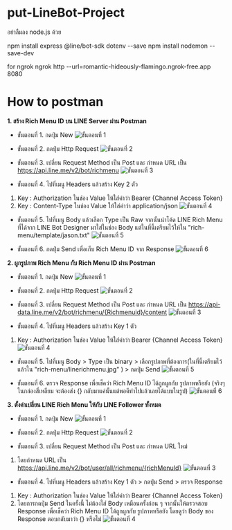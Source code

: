 # put-LineBot-Project
อย่าลืมลง node.js ด้วย

npm install express @line/bot-sdk dotenv --save
npm install nodemon --save-dev

for ngrok
ngrok http --url=romantic-hideously-flamingo.ngrok-free.app 8080

# How to postman
**1. สร้าง Rich Menu ID  บน LINE Server ผ่าน Postman**
* ขั้นตอนที่ 1. กดปุ่ม New
![ขั้นตอนที่ 1](https://media.discordapp.net/attachments/1325059701062242304/1325060967746506822/image.png?ex=677a6ab1&is=67791931&hm=08fb7ceee293425af2bb4807866242b9da7b74ccd4ba960fd9aa09e10c2d78ff&=&format=webp&quality=lossless&width=1069&height=671)

* ขั้นตอนที่ 2. กดปุ่ม Http Request
![ขั้นตอนที่ 2](https://media.discordapp.net/attachments/1325059701062242304/1325061590491467889/image.png?ex=677a6b45&is=677919c5&hm=c3741d46e9eff6066b157ce60ccfb8f8b6ad1c29fcbb468b4455af5202b76ef8&=&format=webp&quality=lossless&width=1079&height=671)

* ขั้นตอนที่ 3. เปลี่ยน Request Method เป็น Post และ กำหนด URL เป็น https://api.line.me/v2/bot/richmenu
![ขั้นตอนที่ 3](https://media.discordapp.net/attachments/1325059701062242304/1325062607589081119/image.png?ex=677a6c38&is=67791ab8&hm=5d3aa380df6108cd8beac29bba598d6b6520192cf16852e481a52f4deb0ed8f3&=&format=webp&quality=lossless)

* ขั้นตอนที่ 4. ไปที่เมนู Headers แล้วสร้าง Key 2 ตัว 
1. Key : Authorization ในช่อง Value ให้ใส่ค่าว่า Bearer {Channel Access Token} 
2. Key : Content-Type ในช่อง Value ให้ใส่ค่าว่า application/json
![ขั้นตอนที่ 4](https://media.discordapp.net/attachments/1325059701062242304/1325063699764871250/image.png?ex=677a6d3c&is=67791bbc&hm=46040d8301d5e53d39adbcce99e98c88600ac094aa15c34166a048f0c512e7fe&=&format=webp&quality=lossless)

* ขั้นตอนที่ 5. ไปที่เมนู Body แล้วเลือก Type เป็น Raw  จากนั้นนำโค้ด LINE Rich Menu ที่ได้จาก LINE Bot Designer มาใส่ในช่อง Body แต่ในที่นี้เตรียมไว้ให้ใน "rich-menu/template/jason.txt"
![ขั้นตอนที่ 5](https://media.discordapp.net/attachments/1325059701062242304/1325064473454710845/image.png?ex=677a6df4&is=67791c74&hm=09661271eb04778518ff69e70428dea0651973cbc187c99d3a341240ba77b1e6&=&format=webp&quality=lossless)

* ขั้นตอนที่ 6. กดปุ่ม Send เพื่อเก็บ Rich Menu ID จาก Response
![ขั้นตอนที่ 6](https://media.discordapp.net/attachments/1325059701062242304/1325064899398864977/image.png?ex=677a6e5a&is=67791cda&hm=7f7e8030962e981ca557c65083b2d58c903d5b56304cc74f0ce7b3f17b08c682&=&format=webp&quality=lossless)

**2. ผูกรูปภาพ Rich Menu กับ Rich Menu ID  ผ่าน Postman**

* ขั้นตอนที่ 1. กดปุ่ม New
![ขั้นตอนที่ 1](https://media.discordapp.net/attachments/1325059701062242304/1325060967746506822/image.png?ex=677a6ab1&is=67791931&hm=08fb7ceee293425af2bb4807866242b9da7b74ccd4ba960fd9aa09e10c2d78ff&=&format=webp&quality=lossless&width=1069&height=671)

* ขั้นตอนที่ 2. กดปุ่ม Http Request
![ขั้นตอนที่ 2](https://media.discordapp.net/attachments/1325059701062242304/1325061590491467889/image.png?ex=677a6b45&is=677919c5&hm=c3741d46e9eff6066b157ce60ccfb8f8b6ad1c29fcbb468b4455af5202b76ef8&=&format=webp&quality=lossless&width=1079&height=671)

* ขั้นตอนที่ 3. เปลี่ยน Request Method เป็น Post และ กำหนด URL เป็น https://api-data.line.me/v2/bot/richmenu/{Richmenuid}/content 
![ขั้นตอนที่ 3](https://media.discordapp.net/attachments/1325059701062242304/1325065905704538173/image.png?ex=677a6f4a&is=67791dca&hm=a349872cedaf1ee81a44c9f8d049b3603f983c3c4c5a791aa90b31318e3e0dbc&=&format=webp&quality=lossless)

* ขั้นตอนที่ 4. ไปที่เมนู Headers แล้วสร้าง Key 1 ตัว
1. Key : Authorization ในช่อง Value ให้ใส่ค่าว่า Bearer {Channel Access Token}
![ขั้นตอนที่ 4](https://media.discordapp.net/attachments/1325059701062242304/1325066296093839421/image.png?ex=677a6fa7&is=67791e27&hm=da1e050bf79366a5d75c951625f2d866806b7aafdb582f245ed480df20eb5210&=&format=webp&quality=lossless)

* ขั้นตอนที่ 5. ไปที่เมนู Body > Type เป็น binary  > เลือกรูปภาพที่ต้องการ(ในที่นี้เตรียมไว้แล้วใน "rich-menu/linerichmenu.jpg" ) > กดปุ่ม Send
![ขั้นตอนที่ 5](https://media.discordapp.net/attachments/1325059701062242304/1325067237739991050/image.png?ex=677a7088&is=67791f08&hm=c6f96dee7c27b16272c88ea16e3f9868a07add288a38bcae96d7131341fdfe6b&=&format=webp&quality=lossless)

* ขั้นตอนที่ 6. ตรวจ Response เพื่อเช็คว่า Rich Menu ID ได้ถูกผูกกับ รูปภาพหรือยัง (จริงๆในกล่องสี่เหลืยม จะต้องส่ง {} กลับมาแค่นั้นแต่พอดีทำไปแล้วเลยได้แบบในรูป)
![ขั้นตอนที่ 6](https://media.discordapp.net/attachments/1325059701062242304/1325067993016959067/image.png?ex=677a713c&is=67791fbc&hm=bb2ede728f690bae40f92ff227b51987337ef03ad7b18c37d7345a44e6964c7a&=&format=webp&quality=lossless)

**3. ตั้งค่าเปลี่ยน LINE Rich Menu ให้กับ LINE Follower ทั้งหมด**

* ขั้นตอนที่ 1. กดปุ่ม New
![ขั้นตอนที่ 1](https://media.discordapp.net/attachments/1325059701062242304/1325060967746506822/image.png?ex=677a6ab1&is=67791931&hm=08fb7ceee293425af2bb4807866242b9da7b74ccd4ba960fd9aa09e10c2d78ff&=&format=webp&quality=lossless&width=1069&height=671)

* ขั้นตอนที่ 2. กดปุ่ม Http Request
![ขั้นตอนที่ 2](https://media.discordapp.net/attachments/1325059701062242304/1325061590491467889/image.png?ex=677a6b45&is=677919c5&hm=c3741d46e9eff6066b157ce60ccfb8f8b6ad1c29fcbb468b4455af5202b76ef8&=&format=webp&quality=lossless&width=1079&height=671)

* ขั้นตอนที่ 3. เปลี่ยน Request Method เป็น Post และ กำหนด URL ใหม่
1. โดยกำหนด URL เป็น https://api.line.me/v2/bot/user/all/richmenu/{richMenuId} 
![ขั้นตอนที่ 3](https://media.discordapp.net/attachments/1325059701062242304/1325069069669634159/image.png?ex=677a723c&is=677920bc&hm=31df44d2053c6a39c2ccb35ec64f0b3a66ffed2abc4778c7c6e9a16fa0f34302&=&format=webp&quality=lossless)

* ขั้นตอนที่ 4. ไปที่เมนู Headers แล้วสร้าง Key 1 ตัว  > กดปุ่ม Send > ตรวจ Response
1. Key : Authorization ในช่อง Value ให้ใส่ค่าว่า Bearer {Channel Access Token} 
2. โดยการกดปุ่ม Send ในครั้งนี้ ไม่ต้องใส่ Body เหมือนครั้งก่อน ๆ จากนั้นให้ตรวจสอบ Response เพื่อเช็คว่า Rich Menu ID ได้ถูกผูกกับ รูปภาพหรือยัง  โดยดูว่า Body ของ Response ตอบกลับมาว่า {} หรือไม่ 
![ขั้นตอนที่ 4](https://media.discordapp.net/attachments/1325059701062242304/1325070048712462346/image.png?ex=677a7326&is=677921a6&hm=99c9b4dfa2dfaa85fc345d358e67803284074491704724fe593267d34c99d1f5&=&format=webp&quality=lossless)